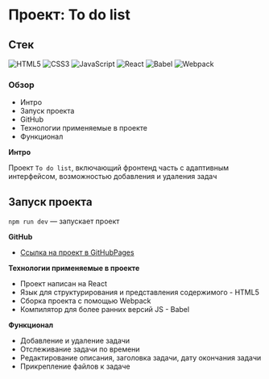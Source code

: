 # Проект: To do list

## Стек

![HTML5](https://img.shields.io/badge/-HTML5-4A4A4A?style=for-the-badge&logo=HTML5&logoColor=FF7600)
![CSS3](https://img.shields.io/badge/-CSS3-4A4A4A?style=for-the-badge&logo=CSS3&logoColor=5871CD)
![JavaScript](https://img.shields.io/badge/-JavaScript-4A4A4A?style=for-the-badge&logo=JavaScript&logoColor=FFE300)
![React](https://img.shields.io/badge/-React-4A4A4A?style=for-the-badge&logo=React&logoColor=73C6E5)
![Babel](https://img.shields.io/badge/-Babel-4A4A4A?style=for-the-badge&logo=Babel&logoColor=ECE922)
![Webpack](https://img.shields.io/badge/-Webpack-4A4A4A?style=for-the-badge&logo=Webpack&logoColor=73C6E5)

### Обзор

- Интро
- Запуск проекта
- GitHub
- Технологии применяемые в проекте
- Функционал

**Интро**

Проект `To do list`, включающий фронтенд часть с адаптивным интерфейсом, возможностью добавления и удаления задач

## Запуск проекта

`npm run dev` — запускает проект

**GitHub**

- [Ссылка на проект в GitHubPages](https://azizjp.github.io/to-do-list/)

**Технологии применяемые в проекте**

- Проект написан на React
- Язык для структурирования и представления содержимого - HTML5
- Сборка проекта с помощью Webpack
- Компилятор для более ранних версий JS - Babel

**Функционал**

- Добавление и удаление задачи
- Отслеживание задачи по времени
- Редактирование описания, заголовка задачи, дату окончания задачи
- Прикрепление файлов к задаче
